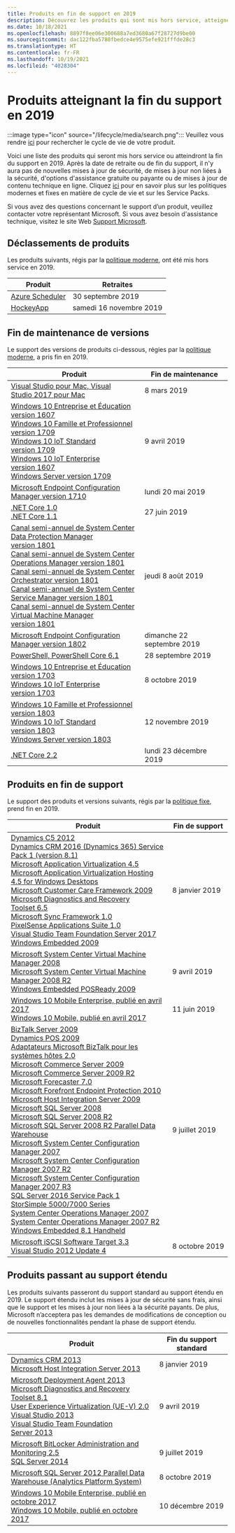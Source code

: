 ```yaml
---
title: Produits en fin de support en 2019
description: Découvrez les produits qui sont mis hors service, atteignent la fin du support ou passent du support standard au support étendu en 2019.
ms.date: 10/18/2021
ms.openlocfilehash: 8897f8ee06e300688a7ed3680a67f28727d9be00
ms.sourcegitcommit: dac122fba5780fbedce4e9575efe921fffde28c3
ms.translationtype: HT
ms.contentlocale: fr-FR
ms.lasthandoff: 10/19/2021
ms.locfileid: "4028304"
---
```

# <a name="products-ending-support-in-2019"></a>Produits atteignant la fin du support en 2019

:::image type="icon" source="/lifecycle/media/search.png":::
Veuillez vous rendre [ici](/lifecycle/products/) pour rechercher le cycle de vie de votre produit.

Voici une liste des produits qui seront mis hors service ou atteindront la fin du support en 2019. Après la date de retraite ou de fin du support, il n'y aura pas de nouvelles mises à jour de sécurité, de mises à jour non liées à la sécurité, d'options d'assistance gratuite ou payante ou de mises à jour de contenu technique en ligne. Cliquez [ici](/lifecycle/overview/product-end-of-support-overview) pour en savoir plus sur les politiques modernes et fixes en matière de cycle de vie et sur les Service Packs.

Si vous avez des questions concernant le support dʼun produit, veuillez contacter votre représentant Microsoft. Si vous avez besoin d'assistance technique, visitez le site Web [Support Microsoft](https://support.microsoft.com/contactus/?ws=support).

## <a name="product-retirements"></a>Déclassements de produits

Les produits suivants, régis par la [politique moderne](/lifecycle/policies/modern), ont été mis hors service en 2019.

| Produit | Retraites |
| --- | --- |
| [Azure Scheduler](/lifecycle/products/azure-scheduler?branch=live)<br> | 30 septembre 2019 |
| [HockeyApp](/lifecycle/products/hockeyapp?branch=live)<br> | samedi 16 novembre 2019 |


## <a name="release-end-of-servicing"></a>Fin de maintenance de versions

Le support des versions de produits ci-dessous, régies par la [politique moderne](/lifecycle/policies/modern), a pris fin en 2019.

| Produit | Fin de maintenance |
| --- | --- |
| [Visual Studio pour Mac, Visual Studio 2017 pour Mac](/lifecycle/products/visual-studio-for-mac?branch=live)<br> | 8 mars 2019 |
| [Windows 10 Entreprise et Éducation version 1607](/lifecycle/products/windows-10-enterprise-and-education?branch=live)<br>[Windows 10 Famille et Professionnel version 1709](/lifecycle/products/windows-10-home-and-pro?branch=live)<br>[Windows 10 loT Standard version 1709](/lifecycle/products/windows-10-iot-core?branch=live)<br>[Windows 10 IoT Enterprise version 1607](/lifecycle/products/windows-10-iot-enterprise?branch=live)<br>[Windows Server version 1709](/lifecycle/products/windows-server?branch=live)<br> | 9 avril 2019 |
| [Microsoft Endpoint Configuration Manager version 1710](/lifecycle/products/microsoft-endpoint-configuration-manager?branch=live)<br> | lundi 20 mai 2019 |
| [.NET Core 1.0](/lifecycle/products/microsoft-net-and-net-core?branch=live)<br>[.NET Core 1.1](/lifecycle/products/microsoft-net-and-net-core?branch=live)<br> | 27 juin 2019 |
| [Canal semi-annuel de System Center Data Protection Manager version 1801](/lifecycle/products/system-center-data-protection-manager-semi-annual-channel?branch=live)<br>[Canal semi-annuel de System Center Operations Manager version 1801](/lifecycle/products/system-center-operations-manager-semi-annual-channel?branch=live)<br>[Canal semi-annuel de System Center Orchestrator version 1801](/lifecycle/products/system-center-orchestrator-semi-annual-channel?branch=live)<br>[Canal semi-annuel de System Center Service Manager version 1801](/lifecycle/products/system-center-service-manager-semi-annual-channel?branch=live)<br>[Canal semi-annuel de System Center Virtual Machine Manager version 1801](/lifecycle/products/system-center-virtual-machine-manager-semi-annual-channel?branch=live)<br> | jeudi 8 août 2019 |
| [Microsoft Endpoint Configuration Manager version 1802](/lifecycle/products/microsoft-endpoint-configuration-manager?branch=live)<br> | dimanche 22 septembre 2019 |
| [PowerShell, PowerShell Core 6.1](/lifecycle/products/powershell?branch=live)<br> | 28 septembre 2019 |
| [Windows 10 Entreprise et Éducation version 1703](/lifecycle/products/windows-10-enterprise-and-education?branch=live)<br>[Windows 10 IoT Enterprise version 1703](/lifecycle/products/windows-10-iot-enterprise?branch=live)<br> | 8 octobre 2019 |
| [Windows 10 Famille et Professionnel version 1803](/lifecycle/products/windows-10-home-and-pro?branch=live)<br>[Windows 10 loT Standard version 1803](/lifecycle/products/windows-10-iot-core?branch=live)<br>[Windows Server version 1803](/lifecycle/products/windows-server?branch=live)<br> | 12 novembre 2019 |
| [.NET Core 2.2](/lifecycle/products/microsoft-net-and-net-core?branch=live)<br> | lundi 23 décembre 2019 |


## <a name="products-reaching-end-of-support"></a>Produits en fin de support

Le support des produits et versions suivants, régis par la [politique fixe](/lifecycle/policies/fixed), prend fin en 2019.

| Produit | Fin de support |
| --- | --- |
| [Dynamics C5 2012](/lifecycle/products/dynamics-c5-2012?branch=live)<br>[Dynamics CRM 2016 (Dynamics 365) Service Pack 1 (version 8.1)](/lifecycle/products/dynamics-crm-2016-dynamics-365?branch=live)<br>[Microsoft Application Virtualization 4.5](/lifecycle/products/microsoft-application-virtualization-45?branch=live)<br>[Microsoft Application Virtualization Hosting 4.5 for Windows Desktops](/lifecycle/products/microsoft-application-virtualization-hosting-45?branch=live)<br>[Microsoft Customer Care Framework 2009](/lifecycle/products/microsoft-customer-care-framework-2009?branch=live)<br>[Microsoft Diagnostics and Recovery Toolset 6.5](/lifecycle/products/microsoft-diagnostics-and-recovery-toolset-65?branch=live)<br>[Microsoft Sync Framework 1.0](/lifecycle/products/microsoft-sync-framework-10?branch=live)<br>[PixelSense Applications Suite 1.0](/lifecycle/products/pixelsense-applications-suite-10?branch=live)<br>[Visual Studio Team Foundation Server 2017](/lifecycle/products/visual-studio-team-foundation-server-2017?branch=live)<br>[Windows Embedded 2009](/lifecycle/products/windows-embedded-2009?branch=live)<br> | 8 janvier 2019 |
| [Microsoft System Center Virtual Machine Manager 2008](/lifecycle/products/microsoft-system-center-virtual-machine-manager-2008?branch=live)<br>[Microsoft System Center Virtual Machine Manager 2008 R2](/lifecycle/products/microsoft-system-center-virtual-machine-manager-2008-r2?branch=live)<br>[Windows Embedded POSReady 2009](/lifecycle/products/windows-embedded-posready-2009?branch=live)<br> | 9 avril 2019 |
| [Windows 10 Mobile Enterprise, publié en avril 2017](/lifecycle/products/windows-10-mobile-enterprise-released-in-april-2017?branch=live)<br>[Windows 10 Mobile, publié en avril 2017](/lifecycle/products/windows-10-mobile-released-in-april-2017?branch=live)<br> | 11 juin 2019 |
| [BizTalk Server 2009](/lifecycle/products/biztalk-server-2009?branch=live)<br>[Dynamics POS 2009](/lifecycle/products/dynamics-pos-2009?branch=live)<br>[Adaptateurs Microsoft BizTalk pour les systèmes hôtes 2.0](/lifecycle/products/microsoft-biztalk-adapters-for-host-systems-20?branch=live)<br>[Microsoft Commerce Server 2009](/lifecycle/products/microsoft-commerce-server-2009?branch=live)<br>[Microsoft Commerce Server 2009 R2](/lifecycle/products/microsoft-commerce-server-2009-r2?branch=live)<br>[Microsoft Forecaster 7.0](/lifecycle/products/microsoft-forecaster-70?branch=live)<br>[Microsoft Forefront Endpoint Protection 2010](/lifecycle/products/microsoft-forefront-endpoint-protection-2010?branch=live)<br>[Microsoft Host Integration Server 2009](/lifecycle/products/microsoft-host-integration-server-2009?branch=live)<br>[Microsoft SQL Server 2008](/lifecycle/products/microsoft-sql-server-2008?branch=live)<br>[Microsoft SQL Server 2008 R2](/lifecycle/products/microsoft-sql-server-2008-r2?branch=live)<br>[Microsoft SQL Server 2008 R2 Parallel Data Warehouse](/lifecycle/products/microsoft-sql-server-2008-r2-parallel-data-warehouse?branch=live)<br>[Microsoft System Center Configuration Manager 2007](/lifecycle/products/microsoft-system-center-configuration-manager-2007?branch=live)<br>[Microsoft System Center Configuration Manager 2007 R2](/lifecycle/products/microsoft-system-center-configuration-manager-2007-r2?branch=live)<br>[Microsoft System Center Configuration Manager 2007 R3](/lifecycle/products/microsoft-system-center-configuration-manager-2007-r3?branch=live)<br>[SQL Server 2016 Service Pack 1](/lifecycle/products/sql-server-2016?branch=live)<br>[StorSimple 5000/7000 Series](/lifecycle/products/storsimple-50007000-series?branch=live)<br>[System Center Operations Manager 2007](/lifecycle/products/system-center-operations-manager-2007?branch=live)<br>[System Center Operations Manager 2007 R2](/lifecycle/products/system-center-operations-manager-2007-r2?branch=live)<br>[Windows Embedded 8.1 Handheld](/lifecycle/products/windows-embedded-81-handheld?branch=live)<br> | 9 juillet 2019 |
| [Microsoft iSCSI Software Target 3.3](/lifecycle/products/microsoft-iscsi-software-target-33?branch=live)<br>[Visual Studio 2012 Update 4](/lifecycle/products/visual-studio-2012?branch=live)<br> | 8 octobre 2019 |


## <a name="products-moving-to-extended-support"></a>Produits passant au support étendu

Les produits suivants passeront du support standard au support étendu en 2019. Le support étendu inclut les mises à jour de sécurité sans frais, ainsi que le support et les mises à jour non liées à la sécurité payants. De plus, Microsoft nʼacceptera pas les demandes de modifications de conception ou de nouvelles fonctionnalités pendant la phase de support étendu.

| Produit | Fin du support standard |
| --- | --- |
| [Dynamics CRM 2013](/lifecycle/products/dynamics-crm-2013?branch=live)<br>[Microsoft Host Integration Server 2013](/lifecycle/products/microsoft-host-integration-server-2013?branch=live)<br> | 8 janvier 2019 |
| [Microsoft Deployment Agent 2013](/lifecycle/products/microsoft-deployment-agent-2013?branch=live)<br>[Microsoft Diagnostics and Recovery Toolset 8.1](/lifecycle/products/microsoft-diagnostics-and-recovery-toolset-81?branch=live)<br>[User Experience Virtualization (UE-V) 2.0](/lifecycle/products/user-experience-virtualization-uev-20?branch=live)<br>[Visual Studio 2013](/lifecycle/products/visual-studio-2013?branch=live)<br>[Visual Studio Team Foundation Server 2013](/lifecycle/products/visual-studio-team-foundation-server-2013?branch=live)<br> | 9 avril 2019 |
| [Microsoft BitLocker Administration and Monitoring 2.5](/lifecycle/products/microsoft-bitlocker-administration-and-monitoring-25?branch=live)<br>[SQL Server 2014](/lifecycle/products/sql-server-2014?branch=live)<br> | 9 juillet 2019 |
| [Microsoft SQL Server 2012 Parallel Data Warehouse (Analytics Platform System)](/lifecycle/products/microsoft-sql-server-2012-parallel-data-warehouse-analytics-platform-system?branch=live)<br> | 8 octobre 2019 |
| [Windows 10 Mobile Enterprise, publié en octobre 2017](/lifecycle/products/windows-10-mobile-enterprise-released-in-october-2017?branch=live)<br>[Windows 10 Mobile, publié en octobre 2017](/lifecycle/products/windows-10-mobile-released-in-october-2017?branch=live)<br> | 10 décembre 2019 |
